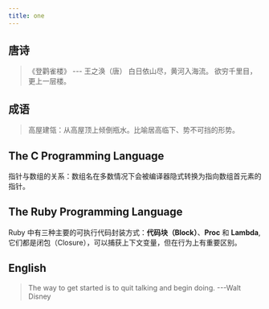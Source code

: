 ```yaml
---
title: one
---
```


## 唐诗
> 《登鹳雀楼》
>     --- 王之涣（唐）
> 白日依山尽，黄河入海流。
> 欲穷千里目，更上一层楼。

## 成语
> 高屋建瓴：从高屋顶上倾倒瓶水。比喻居高临下、势不可挡的形势。

## The C Programming Language
指针与数组的关系：数组名在多数情况下会被编译器隐式转换为指向数组首元素的指针。

## The Ruby Programming Language
Ruby 中有三种主要的可执行代码封装方式：**代码块（Block）**、**Proc** 和 **Lambda**,
它们都是闭包（Closure），可以捕获上下文变量，但在行为上有重要区别。

## English
> The way to get started is to quit talking and begin doing.  ---Walt Disney


